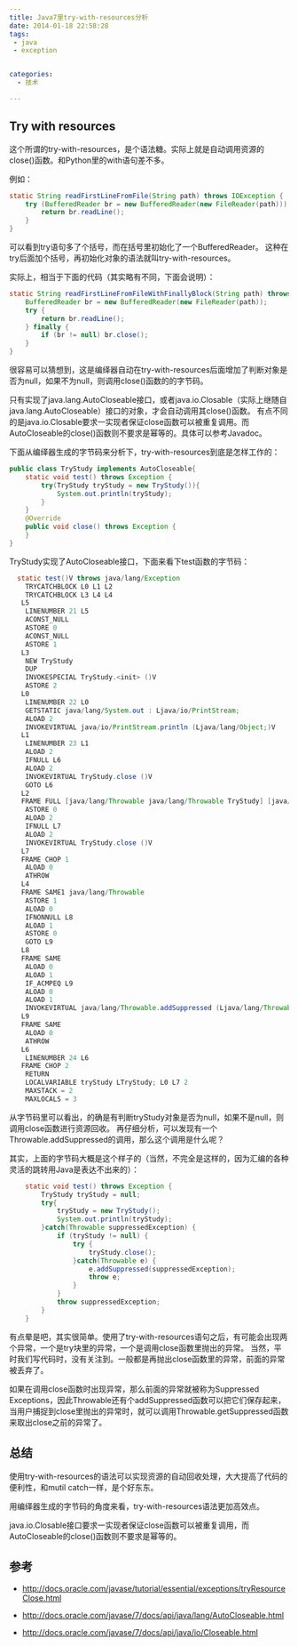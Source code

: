 ```yaml
---
title: Java7里try-with-resources分析
date: 2014-01-18 22:58:28
tags:
 - java
 - exception


categories:
  - 技术

---
```


## Try with resources

这个所谓的try-with-resources，是个语法糖。实际上就是自动调用资源的close()函数。和Python里的with语句差不多。

例如：

```java
static String readFirstLineFromFile(String path) throws IOException {
    try (BufferedReader br = new BufferedReader(new FileReader(path))) {
        return br.readLine();
    }
}
```

可以看到try语句多了个括号，而在括号里初始化了一个BufferedReader。
这种在try后面加个括号，再初始化对象的语法就叫try-with-resources。

实际上，相当于下面的代码（其实略有不同，下面会说明）：

```java
static String readFirstLineFromFileWithFinallyBlock(String path) throws IOException {
    BufferedReader br = new BufferedReader(new FileReader(path));
    try {
        return br.readLine();
    } finally {
        if (br != null) br.close();
    }
}
```

很容易可以猜想到，这是编绎器自动在try-with-resources后面增加了判断对象是否为null，如果不为null，则调用close()函数的的字节码。



只有实现了java.lang.AutoCloseable接口，或者java.io.Closable（实际上继随自java.lang.AutoCloseable）接口的对象，才会自动调用其close()函数。
有点不同的是java.io.Closable要求一实现者保证close函数可以被重复调用。而AutoCloseable的close()函数则不要求是幂等的。具体可以参考Javadoc。



下面从编绎器生成的字节码来分析下，try-with-resources到底是怎样工作的：

```java
public class TryStudy implements AutoCloseable{
	static void test() throws Exception {
		try(TryStudy tryStudy = new TryStudy()){
			System.out.println(tryStudy);
		}
	}
	@Override
	public void close() throws Exception {
	}
}
```

TryStudy实现了AutoCloseable接口，下面来看下test函数的字节码：

```java
  static test()V throws java/lang/Exception 
    TRYCATCHBLOCK L0 L1 L2 
    TRYCATCHBLOCK L3 L4 L4 
   L5
    LINENUMBER 21 L5
    ACONST_NULL
    ASTORE 0
    ACONST_NULL
    ASTORE 1
   L3
    NEW TryStudy
    DUP
    INVOKESPECIAL TryStudy.<init> ()V
    ASTORE 2
   L0
    LINENUMBER 22 L0
    GETSTATIC java/lang/System.out : Ljava/io/PrintStream;
    ALOAD 2
    INVOKEVIRTUAL java/io/PrintStream.println (Ljava/lang/Object;)V
   L1
    LINENUMBER 23 L1
    ALOAD 2
    IFNULL L6
    ALOAD 2
    INVOKEVIRTUAL TryStudy.close ()V
    GOTO L6
   L2
   FRAME FULL [java/lang/Throwable java/lang/Throwable TryStudy] [java/lang/Throwable]
    ASTORE 0
    ALOAD 2
    IFNULL L7
    ALOAD 2
    INVOKEVIRTUAL TryStudy.close ()V
   L7
   FRAME CHOP 1
    ALOAD 0
    ATHROW
   L4
   FRAME SAME1 java/lang/Throwable
    ASTORE 1
    ALOAD 0
    IFNONNULL L8
    ALOAD 1
    ASTORE 0
    GOTO L9
   L8
   FRAME SAME
    ALOAD 0
    ALOAD 1
    IF_ACMPEQ L9
    ALOAD 0
    ALOAD 1
    INVOKEVIRTUAL java/lang/Throwable.addSuppressed (Ljava/lang/Throwable;)V
   L9
   FRAME SAME
    ALOAD 0
    ATHROW
   L6
    LINENUMBER 24 L6
   FRAME CHOP 2
    RETURN
    LOCALVARIABLE tryStudy LTryStudy; L0 L7 2
    MAXSTACK = 2
    MAXLOCALS = 3
```

从字节码里可以看出，的确是有判断tryStudy对象是否为null，如果不是null，则调用close函数进行资源回收。
再仔细分析，可以发现有一个Throwable.addSuppressed的调用，那么这个调用是什么呢？

其实，上面的字节码大概是这个样子的（当然，不完全是这样的，因为汇编的各种灵活的跳转用Java是表达不出来的）：

```java
	static void test() throws Exception {
		TryStudy tryStudy = null;
		try{
			tryStudy = new TryStudy();
			System.out.println(tryStudy);
		}catch(Throwable suppressedException) {
			if (tryStudy != null) {
				try {
					tryStudy.close();
				}catch(Throwable e) {
					e.addSuppressed(suppressedException);
					throw e;
				}
			}
			throw suppressedException;
		}
	}
```

有点晕是吧，其实很简单。使用了try-with-resources语句之后，有可能会出现两个异常，一个是try块里的异常，一个是调用close函数里抛出的异常。
当然，平时我们写代码时，没有关注到。一般都是再抛出close函数里的异常，前面的异常被丢弃了。

如果在调用close函数时出现异常，那么前面的异常就被称为Suppressed Exceptions，因此Throwable还有个addSuppressed函数可以把它们保存起来，当用户捕捉到close里抛出的异常时，就可以调用Throwable.getSuppressed函数来取出close之前的异常了。

## 总结

使用try-with-resources的语法可以实现资源的自动回收处理，大大提高了代码的便利性，和mutil catch一样，是个好东东。

用编绎器生成的字节码的角度来看，try-with-resources语法更加高效点。

java.io.Closable接口要求一实现者保证close函数可以被重复调用，而AutoCloseable的close()函数则不要求是幂等的。

## 参考

* http://docs.oracle.com/javase/tutorial/essential/exceptions/tryResourceClose.html

* http://docs.oracle.com/javase/7/docs/api/java/lang/AutoCloseable.html

* http://docs.oracle.com/javase/7/docs/api/java/io/Closeable.html